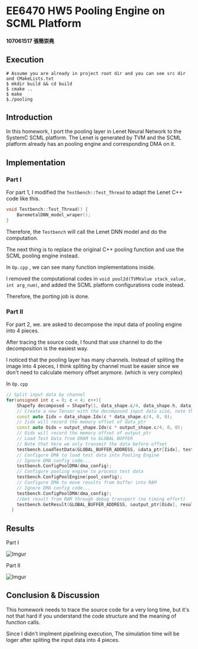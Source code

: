 

# EE6470 HW5 Pooling Engine on SCML Platform

#### 107061517 張簡崇堯
## Execution
```shell
# Assume you are already in project root dir and you can see src dir and CMakeLists.txt
$ mkdir build && cd build
$ cmake ..
$ make
$./pooling
```
## Introduction

In this homework, I port the pooling layer in Lenet Neural Network to the SystemC SCML platform. The Lenet is generated by TVM and the SCML platform already has an pooling engine and corresponding DMA on it.
## Implementation

### Part I

For part 1, I modified the  `Testbench::Test_Thread` to adapt the Lenet C++ code like this.

```c++
void Testbench::Test_Thread() {
	BaremetalDNN_model_wraper();
}
```

Therefore, the `Testbench` will call the Lenet DNN model and do the computation.

The next thing is to replace the original C++ pooling function and use the SCML pooling engine instead.

In `Op.cpp` , we can see many function implementations inside.

I removed the computational codes in  `void pool2d(TVMValue stack_value, int arg_num)`, and added the SCML platform configurations code instead.

Therefore, the porting job is done.

### Part II

For part 2,  we. are asked to decompose the input data of pooling engine into 4 pieces.

After tracing the source code, I found that use channel to do the decomposition is the easiest way.

I noticed that the pooling layer has many channels. Instead of spliting the image into 4 pieces, I think spliting by channel must be easier since we don't need to calculate memory offset anymore. (which is very complex)

In `Op.cpp`

```c++
// Split input data by channel
for(unsigned int c = 0; c < 4; c++){
    ShapeTy decomposed = ShapeTy(1, data_shape.c/4, data_shape.h, data_shape.w);
    // Create a new Tensor with the decomposed input data size, note that we simply divide 		   channel by 4
    const auto Iidx = data_shape.Idx(c * data_shape.c/4, 0, 0);
    // Iidx will record the memory offset of data_ptr
    const auto Oidx = output_shape.Idx(c * output_shape.c/4, 0, 0);
    // Oidx will record the memory offset of output_ptr
    // Load Test Data from DRAM to GLOBAL BUFFER
    // Note that here we only transmit the data before offset
    testbench.LoadTestData(GLOBAL_BUFFER_ADDRESS, &data_ptr[Iidx], test_data_num);
    // Configure DMA to load test data into Pooling Engine 
    // Ignore DMA config code...
    testbench.ConfigPoolDMA(dma_config);
    // Configure pooling engine to process test data 
    testbench.ConfigPoolEngine(pool_config);
    // Configure DMA to move results from buffer into RAM 
    // Ignore DMA config code...
    testbench.ConfigPoolDMA(dma_config);
    //Get result from RAM through debug transport (no timing effort)
    testbench.GetResult(GLOBAL_BUFFER_ADDRESS, &output_ptr[Oidx], result_num);
  }
```

## Results

Part I

![Imgur](https://i.imgur.com/TGN32JQ.png)

Part II

![Imgur](https://i.imgur.com/KoN6wyg.png)

## Conclusion & Discussion

This homework needs to trace the source code for a very long time, but it's not that hard if you understand the code structure and the meaning of function calls.

Since I didn't implment pipelining execution, The simulation time will be loger after spliting the input data into 4 pieces.
